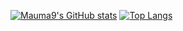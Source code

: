 [![Mauma9's GitHub stats](https://github-readme-stats.vercel.app/api?username=Mauma9&layout=compact&theme=github_dark)](https://github.com/anuraghazra/github-readme-stats)
[![Top Langs](https://github-readme-stats.vercel.app/api/top-langs/?username=Mauma9&layout=donut&theme=github_dark&show_icons=true)](https://github.com/anuraghazra/github-readme-stats)
